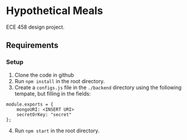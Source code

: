 # Hypothetical Meals
ECE 458 design project.

## Requirements

### Setup
1. Clone the code in github
2. Run `npm install` in the root directory.
3. Create a `configs.js` file in the `./backend` directory using the following tempate, but filling in the fields:
```
module.exports = {
    mongoURI: <INSERT URI>
    secretOrKey: "secret"
};
```
4. Run `npm start` in the root directory.
